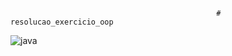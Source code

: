                                                   # resolucao_exercicio_oop
   ![java](https://user-images.githubusercontent.com/67602627/173919899-9b24fd14-6531-4ada-b1d0-dbda040faa58.png)

